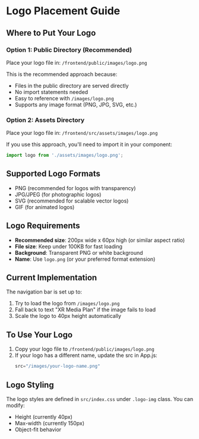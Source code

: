 # Logo Placement Guide

## Where to Put Your Logo

### Option 1: Public Directory (Recommended)
Place your logo file in: `/frontend/public/images/logo.png`

This is the recommended approach because:
- Files in the public directory are served directly
- No import statements needed
- Easy to reference with `/images/logo.png`
- Supports any image format (PNG, JPG, SVG, etc.)

### Option 2: Assets Directory
Place your logo file in: `/frontend/src/assets/images/logo.png`

If you use this approach, you'll need to import it in your component:
```javascript
import logo from './assets/images/logo.png';
```

## Supported Logo Formats
- PNG (recommended for logos with transparency)
- JPG/JPEG (for photographic logos)
- SVG (recommended for scalable vector logos)
- GIF (for animated logos)

## Logo Requirements
- **Recommended size**: 200px wide x 60px high (or similar aspect ratio)
- **File size**: Keep under 100KB for fast loading
- **Background**: Transparent PNG or white background
- **Name**: Use `logo.png` (or your preferred format extension)

## Current Implementation
The navigation bar is set up to:
1. Try to load the logo from `/images/logo.png`
2. Fall back to text "XR Media Plan" if the image fails to load
3. Scale the logo to 40px height automatically

## To Use Your Logo
1. Copy your logo file to `/frontend/public/images/logo.png`
2. If your logo has a different name, update the src in App.js:
   ```javascript
   src="/images/your-logo-name.png"
   ```

## Logo Styling
The logo styles are defined in `src/index.css` under `.logo-img` class. You can modify:
- Height (currently 40px)
- Max-width (currently 150px)
- Object-fit behavior
